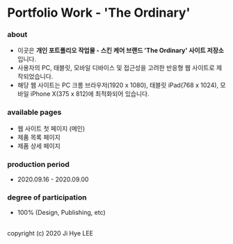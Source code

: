 # Portfolio Work - 'The Ordinary'

### about
- 이곳은 **개인 포트폴리오 작업물 - 스킨 케어 브랜드 'The Ordinary' 사이트  저장소**입니다.
- 사용자의 PC, 태블릿, 모바일 디바이스 및 접근성을 고려한 반응형 웹 사이트로 제작되었습니다.
- 해당 웹 사이트는 PC 크롬 브라우저(1920 x 1080), 태블릿 iPad(768 x 1024), 모바일 iPhone X(375 x 812)에 최적화되어 있습니다.

### available pages
- 웹 사이트 첫 페이지 (메인)
- 제품 목록 페이지
- 제품 상세 페이지

### production period
- 2020.09.16 - 2020.09.00

### degree of participation
- 100% (Design, Publishing, etc)

<br>
copyright (c) 2020 Ji Hye LEE
